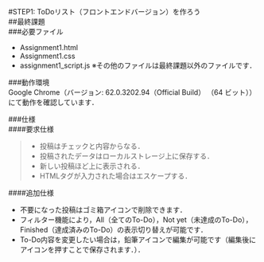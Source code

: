 #STEP1: ToDoリスト（フロントエンドバージョン）を作ろう  
##最終課題  
###必要ファイル  
- Assignment1.html
- Assignment1.css
- assignment1_script.js
※その他のファイルは最終課題以外のファイルです．

###動作環境  
Google Chrome（バージョン: 62.0.3202.94（Official Build） （64 ビット））にて動作を確認しています．  

  
###仕様  
####要求仕様  
>- 投稿はチェックと内容からなる．
>- 投稿されたデータはローカルストレージ上に保存する．
>- 新しい投稿ほど上に表示される．
>- HTMLタグが入力された場合はエスケープする．  


####追加仕様  
- 不要になった投稿はゴミ箱アイコンで削除できます．
- フィルター機能により，All（全てのTo-Do），Not yet（未達成のTo-Do），Finished（達成済みのTo-Do）の表示切り替えが可能です．
- To-Do内容を変更したい場合は，鉛筆アイコンで編集が可能です（編集後にアイコンを押すことで保存されます．）．
